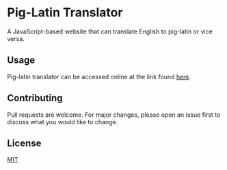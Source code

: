 # Pig-Latin Translator

A JavaScript-based website that can translate English to pig-latin or vice versa.

## Usage

Pig-latin translator can be accessed online at the link found [here](https://ismaelt140-pig-latin-translator.netlify.app).

## Contributing

Pull requests are welcome. For major changes, please open an issue first to discuss what you would like to change.

## License

[MIT](https://choosealicense.com/licenses/mit/)
